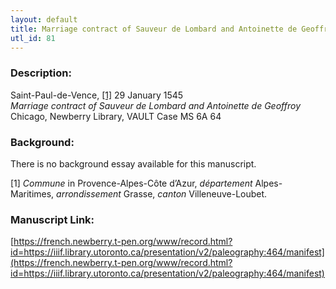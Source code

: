 ```yaml
---
layout: default
title: Marriage contract of Sauveur de Lombard and Antoinette de Geoffroy
utl_id: 81
---
```


### Description:

Saint-Paul-de-Vence, <a id="_ftnref1">[[1]](#_ftn1)</a> 29 January 1545<br>
_Marriage contract of Sauveur de Lombard and Antoinette de Geoffroy_<br>
Chicago, Newberry Library, VAULT Case MS 6A 64

### Background:

There is no background essay available for this manuscript.

<a id="_ftn1">[1]</a> _Commune_ in Provence-Alpes-Côte d’Azur, _département_ Alpes-Maritimes, _arrondissement_ Grasse, _canton_ Villeneuve-Loubet. 

### Manuscript Link:

[https://french.newberry.t-pen.org/www/record.html?id=https://iiif.library.utoronto.ca/presentation/v2/paleography:464/manifest](https://french.newberry.t-pen.org/www/record.html?id=https://iiif.library.utoronto.ca/presentation/v2/paleography:464/manifest)
